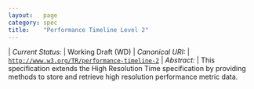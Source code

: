 ```yaml
---
layout:   page
category: spec
title:    "Performance Timeline Level 2"
---
```


| *Current Status:* | Working Draft (WD)
| *Canonical URI:* | [`http://www.w3.org/TR/performance-timeline-2`](http://www.w3.org/TR/performance-timeline-2)
| *Abstract:* | This specification extends the High Resolution Time specification by providing methods to store and retrieve high resolution performance metric data.